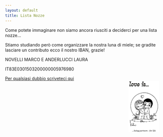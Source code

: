 ```yaml
---
layout: default
title: Lista Nozze
---
```


Come potete immaginare non siamo ancora riusciti a deciderci per una lista nozze...

Stiamo studiando però come organizzare la nostra luna di miele; se gradite lasciare un contributo ecco il nostro IBAN, grazie!

NOVELLI MARCO E ANDERLUCCI LAURA

IT83E0301503200000005976980


<footer>
<a href="/Contatti/simple_form.html">Per qualsiasi dubbio scriveteci qui</a>
</footer>

<img align="right" src="/Contatti/loveis.jpeg" width="100"> 
